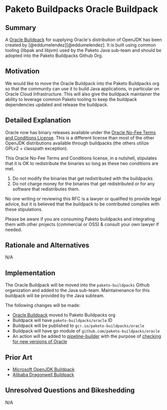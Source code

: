 # Paketo Buildpacks Oracle Buildpack

## Summary

A [Oracle Buildpack](https://github.com/eddumelendez/oracle) for supplying Oracle's distribution of OpenJDK has been created by [@eddumelendez][@eddumelendez]. It is built using common tooling (libpak and libjvm) used by the Paketo Java sub-team and should be adopted into the Paketo Buildpacks Github Org.

## Motivation

We would like to move the Oracle Buildpack into the Paketo Buildpacks org so that the community can use it to build Java applications, in particular on Oracle Cloud Infrastructure. This will also give the buildpack maintainer the ability to leverage common Paketo tooling to keep the buildpack dependencies updated and release the buildpack.

## Detailed Explanation

Oracle now has binary releases available under the [Oracle No-Fee Terms and Conditions License](https://java.com/freeuselicense). This is a different license than most of the other OpenJDK distributions available through buildpacks (the others utilize GPLv2 + classpath exception).

This Oracle No-Fee Terms and Conditions license, in a nutshell, stipulates that it is OK to redistribute the binaries so long as these two conditions are met.

1. Do not modify the binaries that get redistributed with the buildpacks
2. Do not charge money for the binaries that get redistributed or for any software that redistributes them.

No one writing or reviewing this RFC is a lawyer or qualified to provide legal advice, but it is believed that the buildpack to be contributed complies with these stipulations.

Please be aware if you are consuming Paketo buildpacks and integrating them with other projects (commercial or OSS) & consult your own lawyer if needed.

## Rationale and Alternatives

N/A

## Implementation

The Oracle Buildpack will be moved into the `paketo-buildpacks` Github organization and added to the Java sub-team. Maintainenance for this buildpack will be provided by the Java subteam.

The following changes will be made:

- [Oracle Buildpack](https://github.com/eddumelendez/oracle) moved to Paketo Buildpacks org
- Buildpack will have `paketo-buildpacks/oracle` ID
- Buildpack will be published to `gcr.io/paketo-buildpacks/oracle`
- Buildpack will have go module of `github.com/paketo-buildpacks/oracle`
- An action will be added to [pipeline-builder](https://github.com/paketo-buildpacks/pipeline-builder/tree/main/actions) with the purpose of [checking for new versions of Oracle](https://www.oracle.com/java/technologies/jdk-script-friendly-urls/)

## Prior Art

* [Microsoft OpenJDK Buildpack](https://github.com/paketo-buildpacks/rfcs/blob/main/text/java/0001-microsoft-jdk.md)
* [Alibaba Dragonwell Buildpack](https://github.com/paketo-buildpacks/rfcs/blob/main/text/java/0002-alibaba-jdk.md)

## Unresolved Questions and Bikeshedding

N/A
